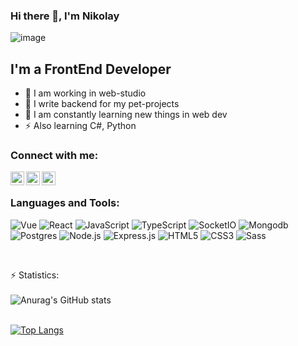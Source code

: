 ### Hi there 👋, I'm Nikolay

![image](https://www.codewars.com/users/TankistPro228/badges/large)
<!-- ![](https://komarev.com/ghpvc/?username=VladKalachev) -->

## I'm a FrontEnd Developer
- 🎉 I am working in web-studio
- 🤹 I write backend for my pet-projects
- 🥅 I am constantly learning new things in web dev
- ⚡ Also learning C#, Python

### Connect with me:

[<img align="left" alt="Николай | Telegram" width="22px" src="https://cdn-icons-png.flaticon.com/512/906/906377.png" />][tg]
[<img align="left" alt="Николай | VK" width="22px" src="https://cdn-icons-png.flaticon.com/512/145/145813.png" />][vk]
[<img align="left" alt="Николай | Instagram" width="22px" src="https://cdn-icons-png.flaticon.com/512/1409/1409946.png" />][instagram]

<br />

### Languages and Tools:

![Vue](https://img.shields.io/badge/-Vue.js-090909?style=for-the-badge&logo=vue.js)
![React](https://img.shields.io/badge/-React.js-090909?style=for-the-badge&logo=react)
![JavaScript](https://img.shields.io/badge/-JavaScript-090909?style=for-the-badge&logo=JavaScript)
![TypeScript](https://img.shields.io/badge/-TypeScript-090909?style=for-the-badge&logo=TypeScript)
![SocketIO](https://img.shields.io/badge/-Socket.IO-090909?style=for-the-badge&logo=socektio)
![Mongodb](https://img.shields.io/badge/-Mongodb-090909?style=for-the-badge&logo=mongodb)
![Postgres](https://img.shields.io/badge/postgres-090909?style=for-the-badge&logo=postgresql&logoColor=white)
![Node.js](https://img.shields.io/badge/-Node.js-090909?style=for-the-badge&logo=Node.js)
![Express.js](https://img.shields.io/badge/-Express.js-090909?style=for-the-badge&logo=Express)
![HTML5](https://img.shields.io/badge/-HTML5-090909?style=for-the-badge&logo=HTML5)
![CSS3](https://img.shields.io/badge/-CSS3-090909?style=for-the-badge&logo=CSS3)
![Sass](https://img.shields.io/badge/-Sass-090909?style=for-the-badge&logo=Sass)

<br />

  :zap: Statistics:
  <br />
  <br />
  ![Anurag's GitHub stats](https://github-readme-stats.vercel.app/api?username=tankistpro&show_icons=true&theme=radical)
  <br />
  <br />
<!--   [![Top Langs](https://github-readme-stats.vercel.app/api/top-langs/?username=TankistPro&layout=compact)](https://github.com/anuraghazra/github-readme-stats) -->
  [![Top Langs](https://github-readme-stats.vercel.app/api/top-langs/?username=TankistPro&langs_count=6&theme=radical)](https://github.com/anuraghazra/github-readme-stats)


<!-- [website]: https://webtricks-master.ru/ -->
[instagram]: https://www.instagram.com/niiikolay_gusev/
[vk]: https://vk.com/gusevnukolay
[tg]: https://t.me/TankistPro
